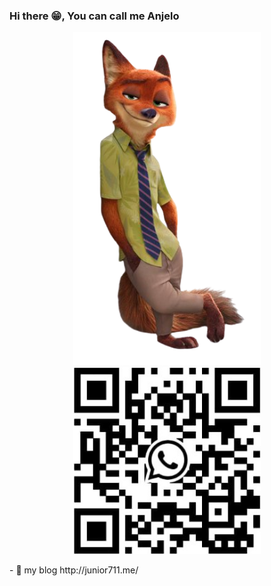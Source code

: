 ### Hi there 😁, You can call me Anjelo 
  
<p align="center">
  <img src="https://github.com/AnjeloPeiris711/AnjeloPeiris711/blob/main/Nick.png" width="300" /> 
  <img src="https://github.com/AnjeloPeiris711/AnjeloPeiris711/blob/main/Qr.jpg" width="300""/>
</p>
 - 🔭 my blog <a>http://junior711.me/</a>




